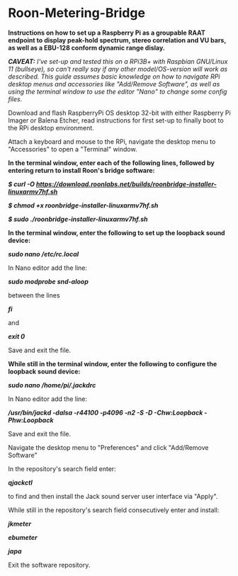 # Roon-Metering-Bridge
**Instructions on how to set up a Raspberry Pi as a groupable RAAT endpoint to display peak-hold spectrum, stereo correlation and VU bars, as well as a EBU-128 conform dynamic range dislay.**

***CAVEAT:***
*I've set-up and tested this on a RPi3B+ with Raspbian GNU/Linux 11 (bullseye), so can't really say if any other model/OS-version will work as described.
This guide assumes basic knowledge on how to navigate RPi desktop menus and accessories like "Add/Remove Software", as well as using the terminal window to use the editor "Nano" to change some config files.*

Download and flash RaspberryPi OS desktop 32-bit with either Raspberry Pi Imager or Balena Etcher, read instructions for first set-up to finally boot to the RPi desktop environment.

Attach a keyboard and mouse to the RPi, navigate the desktop menu to "Accessories" to open a "Terminal" window.

**In the terminal window, enter each of the following lines, followed by entering return to install Roon's bridge software:**

***$ curl -O https://download.roonlabs.net/builds/roonbridge-installer-linuxarmv7hf.sh***

***$ chmod +x roonbridge-installer-linuxarmv7hf.sh***

***$ sudo ./roonbridge-installer-linuxarmv7hf.sh***


**In the terminal window, enter the following to set up the loopback sound device:**

***sudo nano /etc/rc.local***

In Nano editor add the line:

***sudo modprobe snd-aloop***

between the lines

***fi***

and 

***exit 0***

Save and exit the file.

**While still in the terminal window, enter the following to configure the loopback sound device:**

***sudo nano /home/pi/.jackdrc***

In Nano editor add the line:

***/usr/bin/jackd -dalsa -r44100 -p4096 -n2 -S -D -Chw:Loopback -Phw:Loopback***

Save and exit the file.

Navigate the desktop menu to "Preferences" and click "Add/Remove Software"

In the repository's search field enter:

***qjackctl***

to find and then install the Jack sound server user interface via "Apply".

While still in the repository's search field consecutively enter and install:

***jkmeter***

***ebumeter***

***japa***

Exit the software repository.
